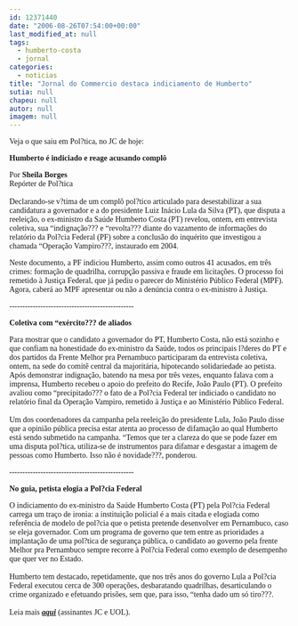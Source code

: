 ```yaml
---
id: 12371440
date: "2006-08-26T07:54:00+00:00"
last_modified_at: null
tags:
  - humberto-costa
  - jornal
categories:
  - noticias
title: "Jornal do Commercio destaca indiciamento de Humberto"
sutia: null
chapeu: null
autor: null
imagem: null
---
```

<p><P><FONT face=Verdana>Veja o que saiu em Pol?tica, no JC de hoje:</FONT></P></p>
<p><P><FONT face=Verdana><STRONG>Humberto é indiciado e reage acusando complô</STRONG></FONT></P></p>
<p><P><FONT face=Verdana>Por <STRONG>Sheila Borges</STRONG><BR>Repórter de Pol?tica<BR><BR>Declarando-se v?tima de um complô pol?tico articulado para desestabilizar a sua candidatura a governador e a do presidente Luiz Inácio Lula da Silva (PT), que disputa a reeleição, o ex-ministro da Saúde Humberto Costa (PT) revelou, ontem, em entrevista coletiva, sua “indignação??? e “revolta??? diante do vazamento de informações do relatório da Pol?cia Federal (PF) sobre a conclusão do inquérito que investigou a chamada “Operação Vampiro???, instaurado em 2004. </FONT></P></p>
<p><P><FONT face=Verdana>Neste documento, a PF indiciou Humberto, assim como outros 41 acusados, em três crimes: formação de quadrilha, corrupção passiva e fraude em licitações. O processo foi remetido à Justiça Federal, que já pediu o parecer do Ministério Público Federal (MPF). Agora, caberá ao MPF apresentar ou não a denúncia contra o ex-ministro à Justiça.<BR></FONT><FONT face=Verdana></FONT></P></p>
<p><P><FONT face=Verdana>------------------------------------------------</FONT></P></p>
<p><P><FONT face=Verdana><STRONG>Coletiva com “exército??? de aliados</STRONG></FONT></P></p>
<p><P><FONT face=Verdana>Para mostrar que o candidato a governador do PT, Humberto Costa, não está sozinho e que confiam na honestidade do ex-ministro da Saúde, todos os principais l?deres do PT e dos partidos da Frente Melhor pra Pernambuco participaram da entrevista coletiva, ontem, na sede do comitê central da majoritária, hipotecando solidariedade ao petista. Após demonstrar indignação, batendo na mesa por três vezes, enquanto falava com a imprensa, Humberto recebeu o apoio do prefeito do Recife, João Paulo (PT). O prefeito avaliou como “precipitado??? o fato de a Pol?cia Federal ter indiciado o candidato no relatório final da Operação Vampiro, remetido à Justiça e ao Ministério Público Federal.<BR><BR>Um dos coordenadores da campanha pela reeleição do presidente Lula, João Paulo disse que a opinião pública precisa estar atenta ao processo de difamação ao qual Humberto está sendo submetido na campanha. “Temos que ter a clareza do que se pode fazer em uma disputa pol?tica, utiliza-se de instrumentos para difamar e desgastar a imagem de pessoas como Humberto. Isso não é novidade???, ponderou.<BR></FONT></P></p>
<p><P><FONT face=Verdana>------------------------------------------------<BR></FONT></P></p>
<p><P><FONT face=Verdana><STRONG>No guia, petista elogia a Pol?cia Federal</STRONG></FONT></P></p>
<p><P><FONT face=Verdana>O indiciamento do ex-ministro da Saúde Humberto Costa (PT) pela Pol?cia Federal carrega um traço de ironia: a instituição policial é a mais citada e elogiada como referência de modelo de pol?cia que o petista pretende desenvolver em Pernambuco, caso se eleja governador. Com um programa de governo que tem entre as prioridades a implantação de uma pol?tica de segurança pública, o candidato ao governo pela frente Melhor pra Pernambuco sempre recorre à Pol?cia Federal como exemplo de desempenho que quer ver no Estado.<BR> <BR>Humberto tem destacado, repetidamente, que nos três anos do governo Lula a Pol?cia Federal executou cerca de 300 operações, desbaratando quadrilhas, desarticulando o crime organizado e efetuando prisões, sem que, para isso, “tenha dado um só tiro???.<BR><BR>Leia mais <STRONG><EM><A href=\"https://jc3.uol.com.br/jornal/2006/08/26/not_198252.php\" target=_blank>aqui</A></EM></STRONG> (assinantes JC e UOL).</FONT></P> </p>
